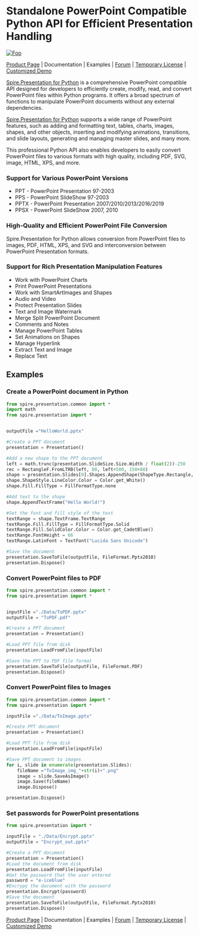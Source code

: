 # Standalone PowerPoint Compatible Python API for Efficient Presentation Handling

[![Foo](https://i.imgur.com/dvNJk7D.png)](https://www.e-iceblue.com/Introduce/presentation-for-python.html)

[Product Page](https://www.e-iceblue.com/Introduce/presentation-for-python.html) | Documentation | Examples | [Forum](https://www.e-iceblue.com/forum/spire-presentation-f14.html) | [Temporary License](https://www.e-iceblue.com/TemLicense.html) | [Customized Demo](https://www.e-iceblue.com/Misc/customized-demo.html)

[Spire.Presentation for Python](https://www.e-iceblue.com/Introduce/presentation-for-python.html) is a comprehensive PowerPoint compatible API designed for developers to efficiently create, modify, read, and convert PowerPoint files within Python programs. It offers a broad spectrum of functions to manipulate PowerPoint documents without any external dependencies.

[Spire.Presentation for Python](https://www.e-iceblue.com/Introduce/presentation-for-python.html) supports a wide range of PowerPoint features, such as adding and formatting text, tables, charts, images, shapes, and other objects, inserting and modifying animations, transitions, and slide layouts, generating and managing master slides, and many more.

This professional Python API also enables developers to easily convert PowerPoint files to various formats with high quality, including PDF, SVG, image, HTML, XPS, and more.

### Support for Various PowerPoint Versions
- PPT - PowerPoint Presentation 97-2003
- PPS - PowerPoint SlideShow 97-2003
- PPTX - PowerPoint Presentation 2007/2010/2013/2016/2019
- PPSX - PowerPoint SlideShow 2007, 2010

### High-Quality and Efficient PowerPoint File Conversion
Spire.Presentation for Python allows conversion from PowerPoint files to images, PDF, HTML, XPS, and SVG and interconversion between PowerPoint Presentation formats.

### Support for Rich Presentation Manipulation Features
- Work with PowerPoint Charts
- Print PowerPoint Presentations
- Work with SmartArtImages and Shapes
- Audio and Video
- Protect Presentation Slides
- Text and Image Watermark
- Merge Split PowerPoint Document
- Comments and Notes
- Manage PowerPoint Tables
- Set Animations on Shapes
- Manage Hyperlink
- Extract Text and Image
- Replace Text

## Examples

### Create a PowerPoint document in Python
```Python
from spire.presentation.common import *
import math
from spire.presentation import *


outputFile ="HelloWorld.pptx"

#Create a PPT document
presentation = Presentation()

#Add a new shape to the PPT document
left = math.trunc(presentation.SlideSize.Size.Width / float(2))-250
rec = RectangleF.FromLTRB(left, 80, left+500, 150+80)
shape = presentation.Slides[0].Shapes.AppendShape(ShapeType.Rectangle, rec)
shape.ShapeStyle.LineColor.Color = Color.get_White()
shape.Fill.FillType = FillFormatType.none

#Add text to the shape
shape.AppendTextFrame("Hello World!")

#Set the font and fill style of the text
textRange = shape.TextFrame.TextRange
textRange.Fill.FillType = FillFormatType.Solid
textRange.Fill.SolidColor.Color = Color.get_CadetBlue()
textRange.FontHeight = 66
textRange.LatinFont = TextFont("Lucida Sans Unicode")

#Save the document
presentation.SaveToFile(outputFile, FileFormat.Pptx2010)
presentation.Dispose()
```

### Convert PowerPoint files to PDF
```Python
from spire.presentation.common import *
from spire.presentation import *


inputFile ="./Data/ToPDF.pptx"
outputFile = "ToPDF.pdf"

#Create a PPT document
presentation = Presentation()

#Load PPT file from disk
presentation.LoadFromFile(inputFile)

#Save the PPT to PDF file format
presentation.SaveToFile(outputFile, FileFormat.PDF)
presentation.Dispose()
```

### Convert PowerPoint files to Images
```Python
from spire.presentation.common import *
from spire.presentation import *

inputFile ="./Data/ToImage.pptx"

#Create PPT document
presentation = Presentation()

#Load PPT file from disk
presentation.LoadFromFile(inputFile)

#Save PPT document to images
for i, slide in enumerate(presentation.Slides):
    fileName ="ToImage_img_"+str(i)+".png"
    image = slide.SaveAsImage()
    image.Save(fileName)
    image.Dispose()

presentation.Dispose()
```

### Set passwords for PowerPoint presentations
```Python
from spire.presentation import *

inputFile = "./Data/Encrypt.pptx"
outputFile = "Encrypt_out.pptx"

#Create a PPT document
presentation = Presentation()
#Load the document from disk
presentation.LoadFromFile(inputFile)
#Get the password that the user entered
password = "e-iceblue"
#Encrypy the document with the password
presentation.Encrypt(password)
#Save the document
presentation.SaveToFile(outputFile, FileFormat.Pptx2010)
presentation.Dispose()
```

[Product Page](https://www.e-iceblue.com/Introduce/presentation-for-python.html) | Documentation | Examples | [Forum](https://www.e-iceblue.com/forum/spire-presentation-f14.html) | [Temporary License](https://www.e-iceblue.com/TemLicense.html) | [Customized Demo](https://www.e-iceblue.com/Misc/customized-demo.html)
